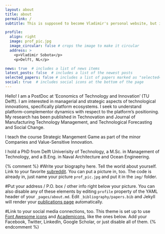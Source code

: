 ```yaml
---
layout: about
title: about
permalink: /
subtitle: This is supposed to become Vladimir's personal website, but it is still under construction.

profile:
  align: right
  image: prof_pic.jpg
  image_circular: false # crops the image to make it circular
  address: >
    <p>Vladimir Sobota</p>
    <p>Delft, NL</p>

news: true  # includes a list of news items
latest_posts: false  # includes a list of the newest posts
selected_papers: false # includes a list of papers marked as "selected={true}"
social: true  # includes social icons at the bottom of the page
---
```

Hello!
I am a PostDoc at ‘Economics of Technology and Innovation’ (TU Delft). I am interested in managerial and strategic aspects of technological innovations, specifically platform ecosystems.
I seek to understand platform-complementor dynamics with respect to the platform’s positioning. My research has been published in Technovation and Journal of Manufacturing Technology Management, and Technological Forecasting and Social Change.

I teach the course Strategic Mangement Game as part of the minor Companies and Value-Sensitive Innovation. 

I hold a PhD from Delft Univerisity of Technology, a M.Sc. in Management of Technology, and a B.Eng. in Naval Architecture and Ocean Engineering.

{% comment %}
#Write your biography here. Tell the world about yourself. Link to your favorite [subreddit](http://reddit.com). You can put a picture in, too. The code is already in, just name your picture `prof_pic.jpg` and put it in the `img/` folder.

#Put your address / P.O. box / other info right below your picture. You can also disable any of these elements by editing `profile` property of the YAML header of your `_pages/about.md`. Edit `_bibliography/papers.bib` and Jekyll will render your [publications page](/al-folio/publications/) automatically.

#Link to your social media connections, too. This theme is set up to use [Font Awesome icons](http://fortawesome.github.io/Font-Awesome/) and [Academicons](https://jpswalsh.github.io/academicons/), like the ones below. Add your Facebook, Twitter, LinkedIn, Google Scholar, or just disable all of them.
{% endcomment %}
